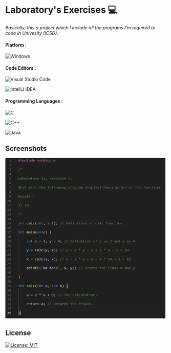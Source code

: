 # Laboratory's Exercises 💻

_Basically, this a project which I include all the programs I'm required to code in Univesity (ICSD)._

#### Platform : 

![Windows](https://img.shields.io/badge/Windows-0078D6?style=for-the-badge&logo=windows&logoColor=white)

#### Code Editors : 

![Visual Studio Code](https://img.shields.io/badge/Visual%20Studio%20Code-0078d7.svg?style=for-the-badge&logo=visual-studio-code&logoColor=white)

![IntelliJ IDEA](https://img.shields.io/badge/IntelliJIDEA-000000.svg?logo=intellij-idea&logoColor=white)

#### Programming Languages :

![C](https://img.shields.io/badge/c-%2300599C.svg?style=for-the-badge&logo=c&logoColor=white)

![C++](https://img.shields.io/badge/c++-%2300599C.svg?style=for-the-badge&logo=c%2B%2B&logoColor=white)

![Java](https://img.shields.io/badge/Java-%23ED8B00.svg?logo=openjdk&logoColor=white)


## Screenshots

<img src="img.PNG" 
     width="500" 
     height="500" />


## License

[![License: MIT](https://img.shields.io/badge/License-MIT-yellow.svg)](https://opensource.org/licenses/MIT)
